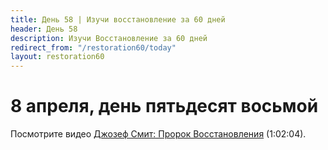 ```yaml
---
title: Дeнь 58 | Изучи восстановление за 60 дней
header: День 58
description: Изучи Восстановление за 60 дней
redirect_from: "/restoration60/today"
layout: restoration60
---
```


# 8 апреля, день пятьдесят восьмой

Посмотрите видео [Джозеф Смит: Пророк Восстановления](https://youtu.be/0vo3Ig4DRsQ) (1:02:04).